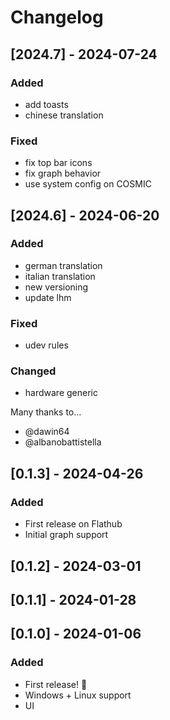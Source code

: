 # Changelog

## [2024.7] - 2024-07-24

### Added

- add toasts
- chinese translation

### Fixed

- fix top bar icons
- fix graph behavior
- use system config on COSMIC

## [2024.6] - 2024-06-20

### Added

- german translation
- italian translation
- new versioning
- update lhm

### Fixed

- udev rules

### Changed

- hardware generic

Many thanks to...

- @dawin64
- @albanobattistella

## [0.1.3] - 2024-04-26

### Added

- First release on Flathub
- Initial graph support

## [0.1.2] - 2024-03-01

## [0.1.1] - 2024-01-28

## [0.1.0] - 2024-01-06

### Added

- First release! :tada:
- Windows + Linux support
- UI
